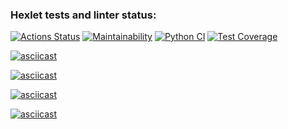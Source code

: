 ### Hexlet tests and linter status:
[![Actions Status](https://github.com/kukhmax/python-project-lvl2/workflows/hexlet-check/badge.svg)](https://github.com/kukhmax/python-project-lvl2/actions)
[![Maintainability](https://api.codeclimate.com/v1/badges/f63834451780ddda7578/maintainability)](https://codeclimate.com/github/kukhmax/python-project-lvl2/maintainability)
[![Python CI](https://github.com/kukhmax/python-project-lvl2/actions/workflows/python-check.yml/badge.svg)](https://github.com/kukhmax/python-project-lvl2/actions/workflows/python-check.yml)
[![Test Coverage](https://api.codeclimate.com/v1/badges/f63834451780ddda7578/test_coverage)](https://codeclimate.com/github/kukhmax/python-project-lvl2/test_coverage)

[![asciicast](https://asciinema.org/a/434848.svg)](https://asciinema.org/a/434848)

[![asciicast](https://asciinema.org/a/435135.svg)](https://asciinema.org/a/435135)

[![asciicast](https://asciinema.org/a/437674.svg)](https://asciinema.org/a/437674)

[![asciicast](https://asciinema.org/a/437997.svg)](https://asciinema.org/a/437997)